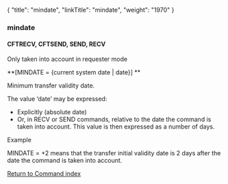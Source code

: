 {
    "title": "mindate",
    "linkTitle": "mindate",
    "weight": "1970"
}<span id="mindate"></span>

### mindate

<span id="mindate_CFTRECV"></span><span id="mindate_CFTSEND"></span>

#### CFTRECV, CFTSEND, SEND, RECV

Only taken into account in requester
mode

**\[MINDATE = {current system date | date}\] **

Minimum transfer validity date.

The value ‘date’ may be expressed:

-   Explicitly
    (absolute date)
-   Or,
    in RECV or SEND commands, relative to the date the command is taken into
    account. This value is then expressed as a number of days.

Example

MINDATE = +2 means that the transfer initial validity date is 2 days
after the date the command is taken into account.

[Return to Command index](../../)
